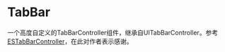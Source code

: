 # TabBar
一个高度自定义的TabBarController组件，继承自UITabBarController。参考[
ESTabBarController](https://github.com/eggswift/ESTabBarController)，在此对作者表示感谢。

